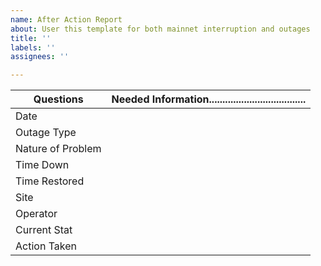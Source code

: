 ```yaml
---
name: After Action Report
about: User this template for both mainnet interruption and outages
title: ''
labels: ''
assignees: ''

---
```


| Questions       |        Needed Information....................................|
| ------------- |:----------------------------------------------:|
| Date                        |                                                                       |
| Outage Type          |                                                                       |
| Nature of Problem |                                                                       |
| Time Down             |                                                                       |
| Time Restored       |                                                                       |
| Site                         |                                                                       |
| Operator                |                                                                       |
| Current Stat          |                                                                       |
| Action Taken         |                                                                       |
